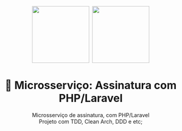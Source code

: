 <center>
  <p align="center">
    <img src="https://user-images.githubusercontent.com/20674439/158480514-a529b310-bc19-46a5-ac95-fddcfa4776ee.png" width="150"/>&nbsp;
    <img src="https://icon-library.com/images/php-icon/php-icon-8.jpg"  width="150" />
  </p>  
  <h1 align="center">🚀 Microsserviço: Assinatura com PHP/Laravel</h1>
  <p align="center">
    Microsserviço de assinatura, com PHP/Laravel <br />
    Projeto com TDD, Clean Arch, DDD e etc;
  </p>
</center>
